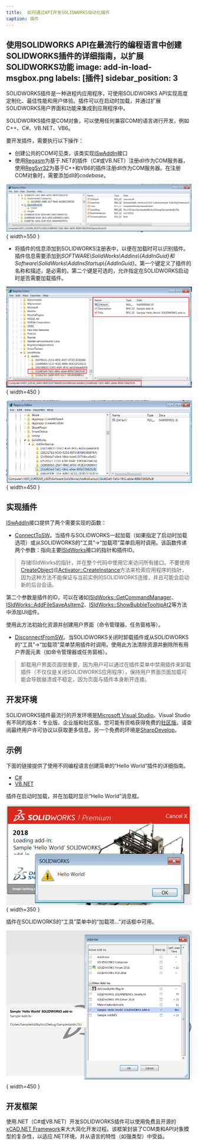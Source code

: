```yaml
---
title:  如何通过API开发SOLIDWORKS自动化插件
caption: 插件
---
```

 使用SOLIDWORKS API在最流行的编程语言中创建SOLIDWORKS插件的详细指南，以扩展SOLIDWORKS功能
image: add-in-load-msgbox.png
labels: [插件]
sidebar_position: 3
---
SOLIDWORKS插件是一种进程内应用程序，可使用SOLIDWORKS API实现高度定制化、最佳性能和用户体验。插件可以在启动时加载，并通过扩展SOLIDWORKS用户界面和功能来集成到应用程序中。

SOLIDWORKS插件是COM对象，可以使用任何兼容COM的语言进行开发，例如C++、C#、VB.NET、VB6。

要开发插件，需要执行以下操作：

- 创建公共的COM可见类，该类实现[ISwAddIn](https://help.solidworks.com/2015/english/api/swpublishedapi/solidworks.interop.swpublished~solidworks.interop.swpublished.iswaddin.html)接口
- 使用[Regasm](https://docs.microsoft.com/en-us/dotnet/framework/tools/regasm-exe-assembly-registration-tool)为基于.NET的插件（C#或VB.NET）注册dll作为COM服务器，使用[RegSvr32](https://en.wikipedia.org/wiki/Regsvr32)为基于C++和VB6的插件注册dll作为COM服务器。在注册COM对象时，需要添加dll的*codebase*。

![注册表中插件dll的COM注册信息](add-in-clsid-registry.png){ width=550 }

- 将插件的信息添加到SOLIDWORKS注册表中，以便在加载时可以识别插件。插件信息需要添加到*SOFTWARE\SolidWorks\Addins\\{AddInGuid}*和*Software\SolidWorks\AddInsStartup\\{AddInGuid}*。第一个键定义了插件的名称和描述，是必需的。第二个键是可选的，允许指定在SOLIDWORKS启动时是否需要加载插件。

![SOLIDWORKS注册表中的插件详细信息](add-in-hklm-registry.png){ width=450 }

![SOLIDWORKS注册表中的插件启动详细信息](add-in-hkcu-registry.png){ width=450 }

## 实现插件

[ISwAddIn](https://help.solidworks.com/2015/english/api/swpublishedapi/solidworks.interop.swpublished~solidworks.interop.swpublished.iswaddin.html)接口提供了两个需要实现的函数：

- [ConnectToSW](https://help.solidworks.com/2015/english/api/swpublishedapi/SolidWorks.Interop.swpublished~SolidWorks.Interop.swpublished.ISwAddin~ConnectToSW.html)。当插件与SOLIDWORKS一起加载（如果指定了启动时加载选项）或从SOLIDWORKS的“工具”->“加载项”菜单启用时调用。该函数传递两个参数：指向主要[ISldWorks](https://help.solidworks.com/2015/english/api/sldworksapi/solidworks.interop.sldworks~solidworks.interop.sldworks.isldworks_members.html)接口的指针和插件ID。

> 存储ISldWorks的指针，并在整个代码中使用它来访问所有接口。不要使用[CreateObject](https://docs.microsoft.com/en-us/dotnet/api/microsoft.visualbasic.interaction.createobject?view=netframework-4.7.2)或[Activator::CreateInstance](https://docs.microsoft.com/en-us/dotnet/api/system.activator.createinstance?view=netframework-4.7.2)方法来检索应用程序的指针，因为这种方法不能保证与当前实例的SOLIDWORKS连接，并且可能会启动新的后台会话。

第二个参数是插件的ID，可以在诸如[ISldWorks::GetCommandManager](https://help.solidworks.com/2015/english/api/sldworksapi/solidworks.interop.sldworks~solidworks.interop.sldworks.isldworks~getcommandmanager.html)、[ISldWorks::AddFileSaveAsItem2](https://help.solidworks.com/2015/english/api/sldworksapi/solidworks.interop.sldworks~solidworks.interop.sldworks.isldworks~addfilesaveasitem2.html)、[ISldWorks::ShowBubbleTooltipAt2](https://help.solidworks.com/2015/english/api/sldworksapi/solidworks.interop.sldworks~solidworks.interop.sldworks.isldworks~showbubbletooltipat2.html)等方法中添加UI组件。

使用此方法初始化资源并创建用户界面（命令管理器、任务窗格等）。

- [DisconnectFromSW](https://help.solidworks.com/2015/english/api/swpublishedapi/SolidWorks.Interop.swpublished~SolidWorks.Interop.swpublished.ISwAddin~DisconnectFromSW.html)。当SOLIDWORKS关闭时卸载插件或从SOLIDWORKS的“工具”->“加载项”菜单禁用插件时调用。使用此方法清除资源并删除所有用户界面元素（如命令管理器或任务窗格）。

> 卸载用户界面页面很重要，因为用户可以通过在插件菜单中禁用插件来卸载插件（不仅仅是关闭SOLIDWORKS应用程序），保持用户界面页面加载可能会导致崩溃或不稳定，因为页面与插件本身断开连接。

## 开发环境

SOLIDWORKS插件最流行的开发环境是[Microsoft Visual Studio](https://visualstudio.microsoft.com/)。Visual Studio有不同的版本：专业版、企业版和社区版。您可能有资格获得免费的[社区版](https://visualstudio.microsoft.com/vs/community/)。请查阅最终用户许可协议以获取更多信息。另一个免费的环境是[SharpDevelop](https://www.icsharpcode.net/)。

## 示例

下面的链接提供了使用不同编程语言创建简单的“Hello World”插件的详细指南。

- [C#](csharp)
- [VB.NET](vbnet)

插件在启动时加载，并在加载时显示“Hello World”消息框。

![加载插件时显示的消息框](add-in-load-msgbox.png){ width=350 }

插件在SOLIDWORKS的“工具”菜单中的“加载项...”对话框中可用。

![插件显示在加载项对话框中](add-ins-dialog.png){ width=450 }

## 开发框架

使用.NET（C#或VB.NET）开发SOLIDWORKS插件可以使用免费且开源的[xCAD.NET Framework](https://xcad.net/)来大大简化开发过程。该框架封装了COM类和API对象模型的复杂性，以适应.NET环境，并从语言的特性（如强类型）中受益。